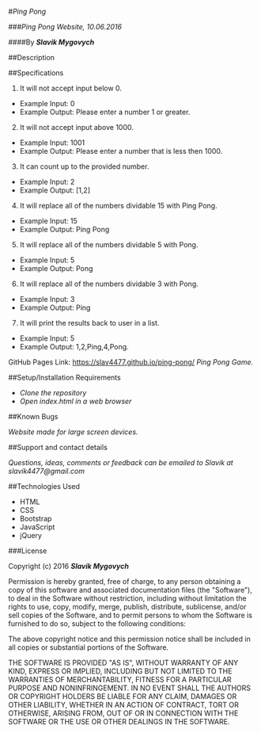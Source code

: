 #_Ping Pong_

###_Ping Pong Website, 10.06.2016_

####By _**Slavik Mygovych**_

##Description

##Specifications

1. It will not accept input below 0.
  * Example Input: 0
  * Example Output: Please enter a number 1 or greater.

2. It will not accept input above 1000.
  * Example Input: 1001
  * Example Output: Please enter a number that is less then 1000.

3. It can count up to the provided number.
  * Example Input: 2
  * Example Output: [1,2]

4. It will replace all of the numbers dividable 15 with Ping Pong.
  * Example Input: 15
  * Example Output: Ping Pong

5. It will replace all of the numbers dividable 5 with Pong.
  * Example Input: 5
  * Example Output: Pong

6. It will replace all of the numbers dividable 3 with Pong.
  * Example Input: 3
  * Example Output: Ping

7. It will print the results back to user in a list.
  * Example Input: 5
  * Example Output: 1,2,Ping,4,Pong.

GitHub Pages Link: https://slav4477.github.io/ping-pong/
_Ping Pong Game._

##Setup/Installation Requirements

* _Clone the repository_
* _Open index.html in a web browser_

##Known Bugs

_Website made for large screen devices._

##Support and contact details

_Questions, ideas, comments or feedback can be emailed to Slavik at slavik4477@gmail.com_

##Technologies Used


* HTML
* CSS
* Bootstrap
* JavaScript
* jQuery

###License

Copyright (c) 2016 **_Slavik Mygovych_**

Permission is hereby granted, free of charge, to any person obtaining a copy of this software and associated documentation files (the "Software"), to deal in the Software without restriction, including without limitation the rights to use, copy, modify, merge, publish, distribute, sublicense, and/or sell copies of the Software, and to permit persons to whom the Software is furnished to do so, subject to the following conditions:

The above copyright notice and this permission notice shall be included in all copies or substantial portions of the Software.

THE SOFTWARE IS PROVIDED "AS IS", WITHOUT WARRANTY OF ANY KIND, EXPRESS OR IMPLIED, INCLUDING BUT NOT LIMITED TO THE WARRANTIES OF MERCHANTABILITY, FITNESS FOR A PARTICULAR PURPOSE AND NONINFRINGEMENT. IN NO EVENT SHALL THE AUTHORS OR COPYRIGHT HOLDERS BE LIABLE FOR ANY CLAIM, DAMAGES OR OTHER LIABILITY, WHETHER IN AN ACTION OF CONTRACT, TORT OR OTHERWISE, ARISING FROM, OUT OF OR IN CONNECTION WITH THE SOFTWARE OR THE USE OR OTHER DEALINGS IN THE SOFTWARE.
